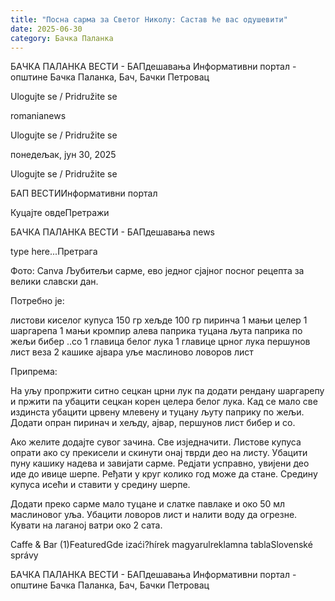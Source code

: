 ```yaml
---
title: "Посна сарма за Светог Николу: Састав ће вас одушевити"
date: 2025-06-30
category: Бачка Паланка
---
```


БАЧКА ПАЛАНКА ВЕСТИ - БАПдешавања Информативни портал - општине Бачка Паланка, Бач, Бачки Петровац

Ulogujte se / Pridružite se

romanianews

Ulogujte se / Pridružite se

понедељак, јун 30, 2025

Ulogujte se / Pridružite se

БАП ВЕСТИИнформативни портал

Куцајте овдеПретражи

БАЧКА ПАЛАНКА ВЕСТИ - БАПдешавања news

type here...Претрага

Фото: Canva
            Љубитељи сарме, ево једног сјајног посног рецепта за велики славски дан.

Потребно је:

листови киселог купуса
150 гр хељде
100 гр пиринча
1 мањи целер
1 шаргарепа
1 мањи кромпир
алева паприка
туцана љута паприка
по жељи бибер ..со
1 главица белог лука
1 главице црног лука
першунов лист веза
2 кашике ајвара
уље маслиново
ловоров лист

Припрема:


На уљу пропржити ситно сецкан црни лук па додати рендану шаргарепу и пржити па убацити сецкан корен целера белог лука. Кад се мало све издинста убацити црвену млевену и туцану љуту паприку по жељи. Додати опран пиринач и хељду, ајвар, першунов лист бибер и со.


Ако желите додајте сувог зачина. Све изједначити. Листове купуса опрати ако су прекисели и скинути онај тврди део на листу. Убацити пуну кашику надева и завијати сарме.
Редјати усправно, увијени део иде до ивице шерпе. Ређати у круг колико год може да стане. Средину купуса исећи и ставити у средину шерпе.


Додати преко сарме мало туцане и слатке павлаке и око 50 мл маслиновог уља. Убацити ловоров лист и налити воду да огрезне. Кувати на лаганој ватри око 2 сата.

Caffe & Bar (1)FeaturedGde izaći?hírek magyarulreklamna tablaSlovenské správy

БАЧКА ПАЛАНКА ВЕСТИ - БАПдешавања Информативни портал - општине Бачка Паланка, Бач, Бачки Петровац

